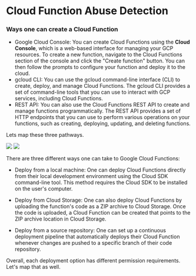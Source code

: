 # Cloud Function Abuse Detection


### Ways one can create a Cloud Function

- Google Cloud Console: You can create Cloud Functions using the **Cloud Console**, which is a web-based interface for managing your GCP resources. To create a new function, navigate to the Cloud Functions section of the console and click the "Create function" button. You can then follow the prompts to configure your function and deploy it to the cloud.
- gcloud CLI: You can use the gcloud command-line interface (CLI) to create, deploy, and manage Cloud Functions. The gcloud CLI provides a set of command-line tools that you can use to interact with GCP services, including Cloud Functions. 
- REST API: You can also use the Cloud Functions REST API to create and manage functions programmatically. The REST API provides a set of HTTP endpoints that you can use to perform various operations on your functions, such as creating, deploying, updating, and deleting functions.

Lets map these three pathways. 

![](https://github.com/anrbn/blog/blob/main/images/1.jpg)
![](https://github.com/anrbn/blog/blob/main/images/2.jpg)

There are three different ways one can take to Google Cloud Functions:

- Deploy from a local machine: One can deploy Cloud Functions directly from their local development environment using the Cloud SDK command-line tool. This method requires the Cloud SDK to be installed on the user's computer.

- Deploy from Cloud Storage: One can also deploy Cloud Functions by uploading the function's code as a ZIP archive to Cloud Storage. Once the code is uploaded, a Cloud Function can be created that points to the ZIP archive location in Cloud Storage.

- Deploy from a source repository: One can set up a continuous deployment pipeline that automatically deploys their Cloud Function whenever changes are pushed to a specific branch of their code repository.

Overall, each deployment option has different permission requirements. Let's map that as well.
